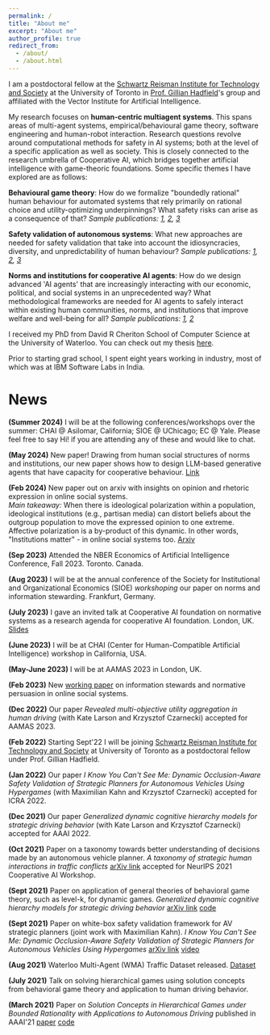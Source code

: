 ```yaml
---
permalink: /
title: "About me"
excerpt: "About me"
author_profile: true
redirect_from: 
  - /about/
  - /about.html
---
```


I am a postdoctoral fellow at the [Schwartz Reisman Institute for Technology and Society](https://srinstitute.utoronto.ca
) at the University of Toronto in [Prof. Gillian Hadfield](https://vectorinstitute.ai/team/gillian-k-hadfield/)'s group and affiliated with the Vector Institute for Artificial Intelligence.

My research focuses on **human-centric multiagent systems**. This spans areas of multi-agent systems, empirical/behavioural game theory, software engineering and human-robot interaction. Research questions revolve around computational methods for safety in AI systems; both at the level of a specific application as well as society. This is closely connected to the research umbrella of Cooperative AI, which bridges together artificial intelligence with game-theoric foundations. Some specific themes I have explored are as follows:

**Behavioural game theory**: How do we formalize "boundedly rational" human behaviour for automated systems that rely primarily on rational choice and utility-optimizing underpinnings? What safety risks can arise as a consequence of that? *Sample publications: [1](https://ojs.aaai.org/index.php/AAAI/article/download/16715/16522), [2](https://ojs.aaai.org/index.php/AAAI/article/download/20452/20211), [3](https://arxiv.org/pdf/2109.13367)*

**Safety validation of autonomous systems**: What new approaches are needed for safety validation that take into account the idiosyncracies, diversity, and unpredictability of human behaviour?  *Sample publications: [1](https://arxiv.org/pdf/1903.01539), [2](https://ieeexplore.ieee.org/abstract/document/9812041), [3](https://ieeexplore.ieee.org/abstract/document/9827035)*

**Norms and institutions for cooperative AI agents**: How do we design advanced 'AI agents' that are increasingly interacting with our economic, political, and social systems in an unprecedented way? What methodological frameworks are needed for AI agents to safely interact within existing human communities, norms, and institutions that improve welfare and well-being for all? *Sample publications: [1](https://arxiv.org/pdf/2403.06264), [2](https://arxiv.org/pdf/2405.19328)*

I received my PhD from David R Cheriton School of Computer Science at the University of Waterloo.  You can check out my thesis [here](https://uwspace.uwaterloo.ca/handle/10012/18751). 

Prior to starting grad school, I spent eight years working in industry, most of which was at IBM Software Labs in India.

News
=======

**(Summer 2024)** I will be at the following conferences/workshops over the summer: CHAI @ Asilomar, California; SIOE @ UChicago; EC @ Yale. Please feel free to say Hi! if you are attending any of these and would like to chat.

**(May 2024)** New paper! Drawing from human social structures of norms and institutions, our new paper shows how to design LLM-based generative agents that have capacity for cooperative behaviour. [Link](https://arxiv.org/abs/2405.19328)

**(Feb 2024)** New paper out on arxiv with insights on opinion and rhetoric expression in online social systems. <br>
_Main takeaway:_ When there is ideological polarization within a population, ideological institutions (e.g., partisan media) can distort beliefs about the outgroup population to move the expressed opinion to one extreme. Affective polarization is a by-product of this dynamic. In other words, "Institutions matter" - in online social systems too. [Arxiv](https://arxiv.org/abs/2403.06264)

**(Sep 2023)** Attended the NBER Economics of Artificial Intelligence Conference, Fall 2023. Toronto. Canada.

**(Aug 2023)** I will be at the annual conference of the Society for Institutional and Organizational Economics (SIOE) *workshoping* our paper on norms and information stewarding. Frankfurt, Germany.

**(July 2023)** I gave an invited talk at Cooperative AI foundation on normative systems as a research agenda for cooperative AI foundation. London, UK. [Slides](https://www.dropbox.com/scl/fi/xuzibe27s5e7k51isp387/Atrisha_CAIF_retreat_presentation.pdf?rlkey=93r6guwmf5vir5ivxb74of1rt&dl=0)

**(June 2023)** I will be at CHAI (Center for Human-Compatible Artificial Intelligence) workshop in California, USA.

**(May-June 2023)** I will be at AAMAS 2023 in London, UK.

**(Feb 2023)** New [working paper](https://www.dropbox.com/s/zgf2hyizmgyfum8/Normative_information_design_for_online_social_systems_2.pdf?dl=0) on information stewards and normative persuasion in online social systems.

**(Dec 2022)** Our paper *Revealed multi-objective utility aggregation in human driving* (with Kate Larson and Krzysztof Czarnecki) accepted for AAMAS 2023.

**(Feb 2022)** Starting Sept'22 I will be joining [Schwartz Reisman Institute for Technology and Society](https://srinstitute.utoronto.ca
) at University of Toronto as a postdoctoral fellow under Prof. Gillian Hadfield.

**(Jan 2022)** Our paper *I  Know You Can't See Me: Dynamic Occlusion-Aware Safety Validation of  Strategic Planners for Autonomous Vehicles Using Hypergames* (with Maximilian Kahn and Krzysztof Czarnecki) accepted for ICRA 2022.

**(Dec 2021)** Our paper *Generalized dynamic cognitive hierarchy models for strategic driving behavior* (with Kate Larson and Krzysztof Czarnecki) accepted for AAAI 2022.

**(Oct 2021)** Paper on a taxonomy towards better understanding of decisions made by an autonomous vehicle planner. *A taxonomy of strategic human interactions in traffic conflicts* [arXiv link](https://arxiv.org/pdf/2109.13367) accepted for NeurIPS 2021 Cooperative AI Workshop.

**(Sept 2021)** Paper on application of general theories of behavioral game theory, such as level-k,   for dynamic games. *Generalized dynamic cognitive hierarchy models for strategic driving behavior* [arXiv link](https://arxiv.org/pdf/2109.09861) [code](https://git.uwaterloo.ca/a9sarkar/repeated_driving_games)

**(Sept 2021)** Paper on white-box safety validation framework for AV strategic planners (joint work with Maximilian Kahn). *I  Know You Can't See Me: Dynamic Occlusion-Aware Safety Validation of  Strategic Planners for Autonomous Vehicles Using Hypergames*  [arXiv link](https://arxiv.org/pdf/2109.09807) [video](https://youtu.be/-crio3rA_IU)

**(Aug 2021)** Waterloo Multi-Agent (WMA) Traffic Dataset released.  [Dataset](http://wiselab.uwaterloo.ca/waterloo-multi-agent-traffic-dataset/)

**(July 2021)** Talk on solving hierarchical games using solution concepts from behavioral game theory and application to human driving behavior.

**(March 2021)** Paper on *Solution Concepts in Hierarchical Games under Bounded Rationality with Applications to Autonomous Driving* published in AAAI'21 [paper](https://ojs.aaai.org/index.php/AAAI/article/view/16715) [code](https://git.uwaterloo.ca/a9sarkar/traffic_behavior_modeling)

